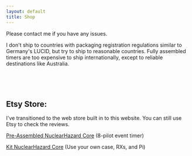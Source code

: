 ```yaml
---
layout: default
title: Shop
---
```


Please contact me if you have any issues. 

<script>document.write('n'+'u'+'c'+'l'+'e'+'a'+'r'+'q'+'u'+'a'+'d'+'s'+'@'+'g'+'m'+'a'+'i'+'l'+'.'+'c'+'o'+'m');</script>

I don't ship to countries with packaging registration regulations similar to Germany's LUCID, but try to ship to reasonable countries. Fully assembled timers are too expensive to ship internationally, except to reliable destinations like Australia.

<html>
<head>
  <style>
    .products-container {
      display: flex;
      flex-wrap: wrap;
      justify-content: center;
      gap: 10px; /* Reduced gap to help fit all items */
      max-width: 900px; /* Reduced max-width to match typical GitHub Pages content width */
      margin: 0 auto;
      padding: 10px;
    }
    
    .product-wrapper {
      /* Mobile first - one item per row */
      flex: 0 1 100%;
      min-width: 280px;
      max-width: 100%;
    }

    /* Tablet - two items per row */
    @media (min-width: 768px) {
      .product-wrapper {
        flex: 0 1 calc(50% - 5px);
        max-width: calc(50% - 5px);
      }
    }

    /* Desktop - all four items in one row */
    @media (min-width: 1024px) {
      .product-wrapper {
        flex: 0 1 calc(20% - 8px); /* Slightly smaller width per item */
        max-width: calc(20% - 8px);
      }
      
      /* Override any max-width settings from Shopify's default styles */
      .product-wrapper > div {
        max-width: 100% !important;
      }
    }
  </style>
</head>
<body>
  <div class="products-container">
    <div class="product-wrapper">
      <div id='product-component-1736559407030'></div>
    </div>
    <div class="product-wrapper">
      <div id='product-component-1736515178933'></div>
    </div>
    <div class="product-wrapper">
      <div id='product-component-1736515464641'></div>
    </div>
  </div>

<div id='product-component-1736559407030'></div>
<script type="text/javascript">
/*<![CDATA[*/
(function () {
  var scriptURL = 'https://sdks.shopifycdn.com/buy-button/latest/buy-button-storefront.min.js';
  if (window.ShopifyBuy) {
    if (window.ShopifyBuy.UI) {
      ShopifyBuyInit();
    } else {
      loadScript();
    }
  } else {
    loadScript();
  }
  function loadScript() {
    var script = document.createElement('script');
    script.async = true;
    script.src = scriptURL;
    (document.getElementsByTagName('head')[0] || document.getElementsByTagName('body')[0]).appendChild(script);
    script.onload = ShopifyBuyInit;
  }
  function ShopifyBuyInit() {
    var client = ShopifyBuy.buildClient({
      domain: 'cbf9af-34.myshopify.com',
      storefrontAccessToken: 'c916ed512e9766f7185e7c78b7ea8b83',
    });
    ShopifyBuy.UI.onReady(client).then(function (ui) {
      ui.createComponent('product', {
        id: '9701659345181',
        node: document.getElementById('product-component-1736559407030'),
        moneyFormat: '%24%7B%7Bamount%7D%7D',
        options: {
  "product": {
    "styles": {
      "product": {
        "@media (min-width: 601px)": {
          "max-width": "calc(25% - 20px)",
          "margin-left": "20px",
          "margin-bottom": "50px"
        }
      },
      "title": {
        "font-family": "Montserrat, sans-serif",
        "color": "#78b657"
      },
      "button": {
        "font-family": "Montserrat, sans-serif",
        "font-size": "16px",
        "padding-top": "16px",
        "padding-bottom": "16px",
        "border-radius": "40px",
        "padding-left": "36px",
        "padding-right": "36px"
      },
      "quantityInput": {
        "font-size": "16px",
        "padding-top": "16px",
        "padding-bottom": "16px"
      },
      "price": {
        "font-size": "22px",
        "color": "#78b657"
      },
      "compareAt": {
        "font-size": "18.7px",
        "color": "#78b657"
      },
      "unitPrice": {
        "font-size": "18.7px",
        "color": "#78b657"
      }
    },
    "buttonDestination": "modal",
    "contents": {
      "options": false
    },
    "width": "580px",
    "text": {
      "button": "View"
    },
    "googleFonts": [
      "Montserrat",
      "Quantico"
    ]
  },
  "productSet": {
    "styles": {
      "products": {
        "@media (min-width: 601px)": {
          "margin-left": "-20px"
        }
      }
    }
  },
  "modalProduct": {
    "contents": {
      "img": false,
      "imgWithCarousel": true
    },
    "styles": {
      "product": {
        "@media (min-width: 601px)": {
          "max-width": "100%",
          "margin-left": "0px",
          "margin-bottom": "0px"
        }
      },
      "button": {
        "font-family": "Montserrat, sans-serif",
        "font-size": "16px",
        "padding-top": "16px",
        "padding-bottom": "16px",
        "border-radius": "40px",
        "padding-left": "36px",
        "padding-right": "36px"
      },
      "quantityInput": {
        "font-size": "16px",
        "padding-top": "16px",
        "padding-bottom": "16px"
      },
      "title": {
        "font-family": "Montserrat, sans-serif",
        "font-weight": "bold",
        "font-size": "26px",
        "color": "#b5e85d"
      },
      "price": {
        "font-family": "Montserrat, sans-serif",
        "font-weight": "bold",
        "font-size": "22px",
        "color": "#b5e85d"
      },
      "compareAt": {
        "font-family": "Montserrat, sans-serif",
        "font-weight": "bold",
        "font-size": "18.7px",
        "color": "#b5e85d"
      },
      "unitPrice": {
        "font-family": "Montserrat, sans-serif",
        "font-weight": "bold",
        "font-size": "18.7px",
        "color": "#b5e85d"
      },
      "description": {
        "font-family": "Montserrat, sans-serif",
        "color": "#ffffff"
      }
    },
    "googleFonts": [
      "Montserrat",
      "Quantico"
    ],
    "text": {
      "button": "Add to cart"
    }
  },
  "modal": {
    "styles": {
      "modal": {
        "background-color": "#3e3e3e"
      }
    }
  },
  "option": {
    "styles": {
      "label": {
        "font-family": "Montserrat, sans-serif",
        "color": "#ffffff"
      },
      "select": {
        "font-family": "Montserrat, sans-serif"
      }
    },
    "googleFonts": [
      "Montserrat"
    ]
  },
  "cart": {
    "styles": {
      "button": {
        "font-family": "Montserrat, sans-serif",
        "font-size": "16px",
        "padding-top": "16px",
        "padding-bottom": "16px",
        "border-radius": "40px"
      },
      "title": {
        "color": "#ffffff"
      },
      "header": {
        "color": "#ffffff"
      },
      "lineItems": {
        "color": "#ffffff"
      },
      "subtotalText": {
        "color": "#ffffff"
      },
      "subtotal": {
        "color": "#ffffff"
      },
      "notice": {
        "color": "#ffffff"
      },
      "currency": {
        "color": "#ffffff"
      },
      "close": {
        "color": "#ffffff",
        ":hover": {
          "color": "#ffffff"
        }
      },
      "empty": {
        "color": "#ffffff"
      },
      "noteDescription": {
        "color": "#ffffff"
      },
      "discountText": {
        "color": "#ffffff"
      },
      "discountIcon": {
        "fill": "#ffffff"
      },
      "discountAmount": {
        "color": "#ffffff"
      },
      "cart": {
        "background-color": "#3e3e3e"
      },
      "footer": {
        "background-color": "#3e3e3e"
      }
    },
    "text": {
      "total": "Subtotal",
      "notice": "",
      "button": "Checkout"
    },
    "googleFonts": [
      "Montserrat"
    ]
  },
  "toggle": {
    "styles": {
      "toggle": {
        "font-family": "Montserrat, sans-serif"
      },
      "count": {
        "font-size": "16px"
      }
    },
    "googleFonts": [
      "Montserrat"
    ]
  },
  "lineItem": {
    "styles": {
      "variantTitle": {
        "color": "#ffffff"
      },
      "title": {
        "color": "#ffffff"
      },
      "price": {
        "color": "#ffffff"
      },
      "fullPrice": {
        "color": "#ffffff"
      },
      "discount": {
        "color": "#ffffff"
      },
      "discountIcon": {
        "fill": "#ffffff"
      },
      "quantity": {
        "color": "#ffffff"
      },
      "quantityIncrement": {
        "color": "#ffffff",
        "border-color": "#ffffff"
      },
      "quantityDecrement": {
        "color": "#ffffff",
        "border-color": "#ffffff"
      },
      "quantityInput": {
        "color": "#ffffff",
        "border-color": "#ffffff"
      }
    }
  }
},
      });
    });
  }
})();
/*]]>*/
</script>

  <div id='product-component-1736515178933'></div>
<script type="text/javascript">
/*<![CDATA[*/
(function () {
  var scriptURL = 'https://sdks.shopifycdn.com/buy-button/latest/buy-button-storefront.min.js';
  if (window.ShopifyBuy) {
    if (window.ShopifyBuy.UI) {
      ShopifyBuyInit();
    } else {
      loadScript();
    }
  } else {
    loadScript();
  }
  function loadScript() {
    var script = document.createElement('script');
    script.async = true;
    script.src = scriptURL;
    (document.getElementsByTagName('head')[0] || document.getElementsByTagName('body')[0]).appendChild(script);
    script.onload = ShopifyBuyInit;
  }
  function ShopifyBuyInit() {
    var client = ShopifyBuy.buildClient({
      domain: 'cbf9af-34.myshopify.com',
      storefrontAccessToken: 'c916ed512e9766f7185e7c78b7ea8b83',
    });
    ShopifyBuy.UI.onReady(client).then(function (ui) {
      ui.createComponent('product', {
        id: '9699725115677',
        node: document.getElementById('product-component-1736515178933'),
        moneyFormat: '%24%7B%7Bamount%7D%7D',
        options: {
  "product": {
    "styles": {
      "product": {
        "@media (min-width: 601px)": {
          "max-width": "calc(25% - 20px)",
          "margin-left": "20px",
          "margin-bottom": "50px"
        }
      },
      "title": {
        "font-family": "Montserrat, sans-serif",
        "color": "#78b657"
      },
      "button": {
        "font-family": "Montserrat, sans-serif",
        "font-size": "16px",
        "padding-top": "16px",
        "padding-bottom": "16px",
        "border-radius": "40px",
        "padding-left": "36px",
        "padding-right": "36px"
      },
      "quantityInput": {
        "font-size": "16px",
        "padding-top": "16px",
        "padding-bottom": "16px"
      },
      "price": {
        "font-size": "22px",
        "color": "#78b657"
      },
      "compareAt": {
        "font-size": "18.7px",
        "color": "#78b657"
      },
      "unitPrice": {
        "font-size": "18.7px",
        "color": "#78b657"
      }
    },
    "buttonDestination": "modal",
    "contents": {
      "options": false
    },
    "width": "580px",
    "text": {
      "button": "View"
    },
    "googleFonts": [
      "Montserrat",
      "Quantico"
    ]
  },
  "productSet": {
    "styles": {
      "products": {
        "@media (min-width: 601px)": {
          "margin-left": "-20px"
        }
      }
    }
  },
  "modalProduct": {
    "contents": {
      "img": false,
      "imgWithCarousel": true
    },
    "styles": {
      "product": {
        "@media (min-width: 601px)": {
          "max-width": "100%",
          "margin-left": "0px",
          "margin-bottom": "0px"
        }
      },
      "button": {
        "font-family": "Montserrat, sans-serif",
        "font-size": "16px",
        "padding-top": "16px",
        "padding-bottom": "16px",
        "border-radius": "40px",
        "padding-left": "36px",
        "padding-right": "36px"
      },
      "quantityInput": {
        "font-size": "16px",
        "padding-top": "16px",
        "padding-bottom": "16px"
      },
      "title": {
        "font-family": "Montserrat, sans-serif",
        "font-weight": "bold",
        "font-size": "26px",
        "color": "#b5e85d"
      },
      "price": {
        "font-family": "Montserrat, sans-serif",
        "font-weight": "bold",
        "font-size": "22px",
        "color": "#b5e85d"
      },
      "compareAt": {
        "font-family": "Montserrat, sans-serif",
        "font-weight": "bold",
        "font-size": "18.7px",
        "color": "#b5e85d"
      },
      "unitPrice": {
        "font-family": "Montserrat, sans-serif",
        "font-weight": "bold",
        "font-size": "18.7px",
        "color": "#b5e85d"
      },
      "description": {
        "font-family": "Montserrat, sans-serif",
        "color": "#ffffff"
      }
    },
    "googleFonts": [
      "Montserrat",
      "Quantico"
    ],
    "text": {
      "button": "Add to cart"
    }
  },
  "modal": {
    "styles": {
      "modal": {
        "background-color": "#3e3e3e"
      }
    }
  },
  "option": {
    "styles": {
      "label": {
        "font-family": "Montserrat, sans-serif",
        "color": "#ffffff"
      },
      "select": {
        "font-family": "Montserrat, sans-serif"
      }
    },
    "googleFonts": [
      "Montserrat"
    ]
  },
  "cart": {
    "styles": {
      "button": {
        "font-family": "Montserrat, sans-serif",
        "font-size": "16px",
        "padding-top": "16px",
        "padding-bottom": "16px",
        "border-radius": "40px"
      },
      "title": {
        "color": "#ffffff"
      },
      "header": {
        "color": "#ffffff"
      },
      "lineItems": {
        "color": "#ffffff"
      },
      "subtotalText": {
        "color": "#ffffff"
      },
      "subtotal": {
        "color": "#ffffff"
      },
      "notice": {
        "color": "#ffffff"
      },
      "currency": {
        "color": "#ffffff"
      },
      "close": {
        "color": "#ffffff",
        ":hover": {
          "color": "#ffffff"
        }
      },
      "empty": {
        "color": "#ffffff"
      },
      "noteDescription": {
        "color": "#ffffff"
      },
      "discountText": {
        "color": "#ffffff"
      },
      "discountIcon": {
        "fill": "#ffffff"
      },
      "discountAmount": {
        "color": "#ffffff"
      },
      "cart": {
        "background-color": "#3e3e3e"
      },
      "footer": {
        "background-color": "#3e3e3e"
      }
    },
    "text": {
      "total": "Subtotal",
      "notice": "",
      "button": "Checkout"
    },
    "googleFonts": [
      "Montserrat"
    ]
  },
  "toggle": {
    "styles": {
      "toggle": {
        "font-family": "Montserrat, sans-serif"
      },
      "count": {
        "font-size": "16px"
      }
    },
    "googleFonts": [
      "Montserrat"
    ]
  },
  "lineItem": {
    "styles": {
      "variantTitle": {
        "color": "#ffffff"
      },
      "title": {
        "color": "#ffffff"
      },
      "price": {
        "color": "#ffffff"
      },
      "fullPrice": {
        "color": "#ffffff"
      },
      "discount": {
        "color": "#ffffff"
      },
      "discountIcon": {
        "fill": "#ffffff"
      },
      "quantity": {
        "color": "#ffffff"
      },
      "quantityIncrement": {
        "color": "#ffffff",
        "border-color": "#ffffff"
      },
      "quantityDecrement": {
        "color": "#ffffff",
        "border-color": "#ffffff"
      },
      "quantityInput": {
        "color": "#ffffff",
        "border-color": "#ffffff"
      }
    }
  }
},
      });
    });
  }
})();
/*]]>*/
</script>

  <div id='product-component-1736515464641'></div>
  <script type="text/javascript">
  /*<![CDATA[*/
  (function () {
    var scriptURL = 'https://sdks.shopifycdn.com/buy-button/latest/buy-button-storefront.min.js';
    if (window.ShopifyBuy) {
      if (window.ShopifyBuy.UI) {
        ShopifyBuyInit();
      } else {
        loadScript();
      }
    } else {
      loadScript();
    }
    function loadScript() {
      var script = document.createElement('script');
      script.async = true;
      script.src = scriptURL;
      (document.getElementsByTagName('head')[0] || document.getElementsByTagName('body')[0]).appendChild(script);
      script.onload = ShopifyBuyInit;
    }
    function ShopifyBuyInit() {
      var client = ShopifyBuy.buildClient({
        domain: 'cbf9af-34.myshopify.com',
        storefrontAccessToken: 'c916ed512e9766f7185e7c78b7ea8b83',
      });
      ShopifyBuy.UI.onReady(client).then(function (ui) {
        ui.createComponent('product', {
          id: '9597043114269',
          node: document.getElementById('product-component-1736515464641'),
          moneyFormat: '%24%7B%7Bamount%7D%7D',
          options: {
    "product": {
      "styles": {
        "product": {
          "@media (min-width: 601px)": {
            "max-width": "calc(25% - 20px)",
            "margin-left": "20px",
            "margin-bottom": "50px"
          }
        },
        "title": {
          "font-family": "Montserrat, sans-serif",
          "color": "#78b657"
        },
        "button": {
          "font-family": "Montserrat, sans-serif",
          "font-size": "16px",
          "padding-top": "16px",
          "padding-bottom": "16px",
          "border-radius": "40px",
          "padding-left": "36px",
          "padding-right": "36px"
        },
        "quantityInput": {
          "font-size": "16px",
          "padding-top": "16px",
          "padding-bottom": "16px"
        },
        "price": {
          "font-size": "22px",
          "color": "#78b657"
        },
        "compareAt": {
          "font-size": "18.7px",
          "color": "#78b657"
        },
        "unitPrice": {
          "font-size": "18.7px",
          "color": "#78b657"
        }
      },
      "buttonDestination": "modal",
      "contents": {
        "options": false
      },
      "width": "580px",
      "text": {
        "button": "View"
      },
      "googleFonts": [
        "Montserrat",
        "Quantico"
      ]
    },
    "productSet": {
      "styles": {
        "products": {
          "@media (min-width: 601px)": {
            "margin-left": "-20px"
          }
        }
      }
    },
    "modalProduct": {
      "contents": {
        "img": false,
        "imgWithCarousel": true
      },
      "styles": {
        "product": {
          "@media (min-width: 601px)": {
            "max-width": "100%",
            "margin-left": "0px",
            "margin-bottom": "0px"
          }
        },
        "button": {
          "font-family": "Montserrat, sans-serif",
          "font-size": "16px",
          "padding-top": "16px",
          "padding-bottom": "16px",
          "border-radius": "40px",
          "padding-left": "36px",
          "padding-right": "36px"
        },
        "quantityInput": {
          "font-size": "16px",
          "padding-top": "16px",
          "padding-bottom": "16px"
        },
        "title": {
          "font-family": "Montserrat, sans-serif",
          "font-weight": "bold",
          "font-size": "26px",
          "color": "#b5e85d"
        },
        "price": {
          "font-family": "Montserrat, sans-serif",
          "font-weight": "bold",
          "font-size": "22px",
          "color": "#b5e85d"
        },
        "compareAt": {
          "font-family": "Montserrat, sans-serif",
          "font-weight": "bold",
          "font-size": "18.7px",
          "color": "#b5e85d"
        },
        "unitPrice": {
          "font-family": "Montserrat, sans-serif",
          "font-weight": "bold",
          "font-size": "18.7px",
          "color": "#b5e85d"
        },
        "description": {
          "font-family": "Montserrat, sans-serif",
          "color": "#ffffff"
        }
      },
      "googleFonts": [
        "Montserrat",
        "Quantico"
      ],
      "text": {
        "button": "Add to cart"
      }
    },
    "modal": {
      "styles": {
        "modal": {
          "background-color": "#3e3e3e"
        }
      }
    },
    "option": {
      "styles": {
        "label": {
          "font-family": "Montserrat, sans-serif",
          "color": "#ffffff"
        },
        "select": {
          "font-family": "Montserrat, sans-serif"
        }
      },
      "googleFonts": [
        "Montserrat"
      ]
    },
    "cart": {
      "styles": {
        "button": {
          "font-family": "Montserrat, sans-serif",
          "font-size": "16px",
          "padding-top": "16px",
          "padding-bottom": "16px",
          "border-radius": "40px"
        },
        "title": {
          "color": "#ffffff"
        },
        "header": {
          "color": "#ffffff"
        },
        "lineItems": {
          "color": "#ffffff"
        },
        "subtotalText": {
          "color": "#ffffff"
        },
        "subtotal": {
          "color": "#ffffff"
        },
        "notice": {
          "color": "#ffffff"
        },
        "currency": {
          "color": "#ffffff"
        },
        "close": {
          "color": "#ffffff",
          ":hover": {
            "color": "#ffffff"
          }
        },
        "empty": {
          "color": "#ffffff"
        },
        "noteDescription": {
          "color": "#ffffff"
        },
        "discountText": {
          "color": "#ffffff"
        },
        "discountIcon": {
          "fill": "#ffffff"
        },
        "discountAmount": {
          "color": "#ffffff"
        },
        "cart": {
          "background-color": "#3e3e3e"
        },
        "footer": {
          "background-color": "#3e3e3e"
        }
      },
      "text": {
        "total": "Subtotal",
        "notice": "",
        "button": "Checkout"
      },
      "googleFonts": [
        "Montserrat"
      ]
    },
    "toggle": {
      "styles": {
        "toggle": {
          "font-family": "Montserrat, sans-serif"
        },
        "count": {
          "font-size": "16px"
        }
      },
      "googleFonts": [
        "Montserrat"
      ]
    },
    "lineItem": {
      "styles": {
        "variantTitle": {
          "color": "#ffffff"
        },
        "title": {
          "color": "#ffffff"
        },
        "price": {
          "color": "#ffffff"
        },
        "fullPrice": {
          "color": "#ffffff"
        },
        "discount": {
          "color": "#ffffff"
        },
        "discountIcon": {
          "fill": "#ffffff"
        },
        "quantity": {
          "color": "#ffffff"
        },
        "quantityIncrement": {
          "color": "#ffffff",
          "border-color": "#ffffff"
        },
        "quantityDecrement": {
          "color": "#ffffff",
          "border-color": "#ffffff"
        },
        "quantityInput": {
          "color": "#ffffff",
          "border-color": "#ffffff"
        }
      }
    }
  },
        });
      });
    }
  })();
  /*]]>*/
  </script>

</body>
</html>

<br>

## Etsy Store:

I've transitioned to the web store built in to this website. You can still use Etsy to check the reviews.

[Pre-Assembled NuclearHazard Core](https://nuclearquads.etsy.com/listing/1774353764/nuclearhazard-core-complete-fpv-event) (8-pilot event timer)

[Kit NuclearHazard Core](https://nuclearquads.etsy.com/listing/1773191870/nuclearhazard-core-kit-v8) (Use your own case, RXs, and Pi)